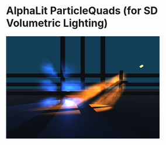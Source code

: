 # AlphaLit ParticleQuads (for SD Volumetric Lighting)
![Alt text](AlphaLit_ParticleQuads_280.png?raw=true "Optional Title")
